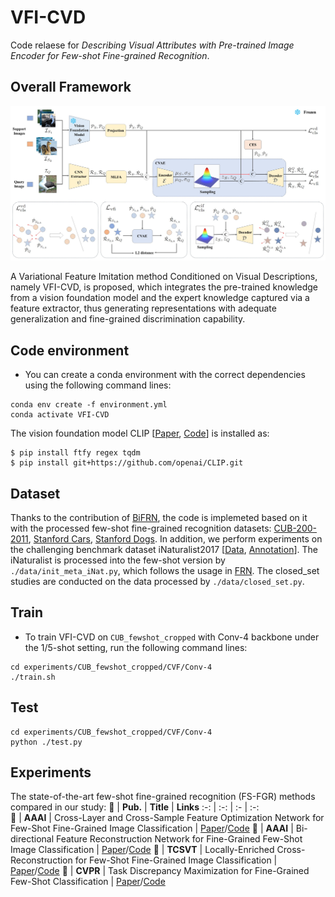 # VFI-CVD

Code relaese for *Describing Visual Attributes with Pre-trained Image Encoder for Few-shot Fine-grained Recognition*.

## Overall Framework

![./Figure/overall framework.jpg](https://github.com/348632874/VFI-CVD/blob/main/Figure/Overall%20Framework.jpg)

A Variational Feature Imitation method Conditioned on Visual Descriptions, namely VFI-CVD, is proposed, which integrates the pre-trained knowledge from a vision foundation model and the expert knowledge captured via a feature extractor, thus generating representations with adequate generalization and fine-grained discrimination capability.

## Code environment

* You can create a conda environment with the correct dependencies using the following command lines:

```shell
conda env create -f environment.yml
conda activate VFI-CVD
```

The vision foundation model CLIP \[[Paper](https://arxiv.org/abs/2103.00020), [Code](https://github.com/openai/CLIP)\] is installed as:

```
$ pip install ftfy regex tqdm
$ pip install git+https://github.com/openai/CLIP.git
```

## Dataset

Thanks to the contribution of [BiFRN](https://github.com/PRIS-CV/Bi-FRN), the code is implemeted based on it with the processed few-shot fine-grained recognition datasets: [CUB-200-2011](https://drive.google.com/file/d/1WxDB3g3U_SrF2sv-DmFYl8LS0p_wAowh/view), [Stanford Cars](https://drive.google.com/file/d/1ImEPQH5gHpSE_Mlq8bRvxxcUXOwdHIeF/view?usp=drive_link), [Stanford Dogs](https://drive.google.com/file/d/13avzK22oatJmtuyK0LlShWli00NsF6N0/view?usp=drive_link). In addition, we perform experiments on the challenging benchmark dataset iNaturalist2017 \[[Data](https://ml-inat-competition-datasets.s3.amazonaws.com/2017/train_val_images.tar.gz), [Annotation](https://ml-inat-competition-datasets.s3.amazonaws.com/2017/train_2017_bboxes.zip)\]. The iNaturalist is processed into the few-shot version by `./data/init_meta_iNat.py`, which follows the usage in [FRN](https://github.com/Tsingularity/FRN). The closed_set studies are conducted on the data processed by `./data/closed_set.py`.

## Train

* To train VFI-CVD on `CUB_fewshot_cropped` with Conv-4 backbone under the 1/5-shot setting, run the following command lines:

```shell
cd experiments/CUB_fewshot_cropped/CVF/Conv-4
./train.sh
```

## Test

```shell
cd experiments/CUB_fewshot_cropped/CVF/Conv-4
python ./test.py
```

## Experiments

The state-of-the-art few-shot fine-grained recognition (FS-FGR) methods compared in our study:
**:open_file_folder:** | **Pub.** | **Title** | **Links** 
:-: | :-: | :-  | :-:   
:triangular_flag_on_post: | **AAAI** | Cross-Layer and Cross-Sample Feature Optimization Network for Few-Shot Fine-Grained Image Classification | [Paper](https://ojs.aaai.org/index.php/AAAI/article/view/28208)/[Code](https://github.com/zenith0923/C2-Net)
:triangular_flag_on_post: | **AAAI** | Bi-directional Feature Reconstruction Network for Fine-Grained Few-Shot Image Classification | [Paper](https://arxiv.org/abs/2211.17161)/[Code](https://github.com/PRIS-CV/Bi-FRN)
:scroll: | **TCSVT** | Locally-Enriched Cross-Reconstruction for Few-Shot Fine-Grained Image Classification | [Paper](https://ieeexplore.ieee.org/abstract/document/10123101)/[Code](https://github.com/lutsong/LCCRN)
:triangular_flag_on_post: | **CVPR** | Task Discrepancy Maximization for Fine-Grained Few-Shot Classification | [Paper](https://openaccess.thecvf.com/content/CVPR2022/html/Lee_Task_Discrepancy_Maximization_for_Fine-Grained_Few-Shot_Classification_CVPR_2022_paper.html)/[Code](https://github.com/leesb7426/CVPR2022-Task-Discrepancy-Maximization-for-Fine-grained-Few-Shot-Classification)
